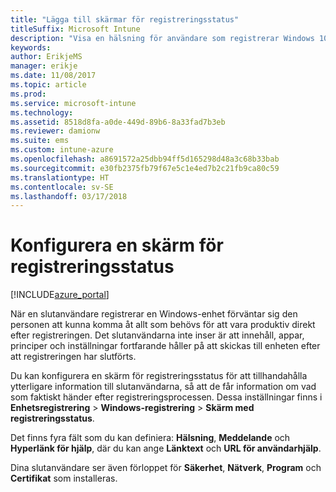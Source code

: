 ```yaml
---
title: "Lägga till skärmar för registreringsstatus"
titleSuffix: Microsoft Intune
description: "Visa en hälsning för användare som registrerar Windows 10-enheter."
keywords: 
author: ErikjeMS
manager: erikje
ms.date: 11/08/2017
ms.topic: article
ms.prod: 
ms.service: microsoft-intune
ms.technology: 
ms.assetid: 8518d8fa-a0de-449d-89b6-8a33fad7b3eb
ms.reviewer: damionw
ms.suite: ems
ms.custom: intune-azure
ms.openlocfilehash: a8691572a25dbb94ff5d165298d48a3c68b33bab
ms.sourcegitcommit: e30fb2375fb79f67e5c1e4ed7b2c21fb9ca80c59
ms.translationtype: HT
ms.contentlocale: sv-SE
ms.lasthandoff: 03/17/2018
---
```

# <a name="set-up-an-enrollment-status-screen"></a>Konfigurera en skärm för registreringsstatus

[!INCLUDE[azure_portal](./includes/azure_portal.md)]

När en slutanvändare registrerar en Windows-enhet förväntar sig den personen att kunna komma åt allt som behövs för att vara produktiv direkt efter registreringen. Det slutanvändarna inte inser är att innehåll, appar, principer och inställningar fortfarande håller på att skickas till enheten efter att registreringen har slutförts.

Du kan konfigurera en skärm för registreringsstatus för att tillhandahålla ytterligare information till slutanvändarna, så att de får information om vad som faktiskt händer efter registreringsprocessen. Dessa inställningar finns i **Enhetsregistrering** > **Windows-registrering** > **Skärm med registreringsstatus**.

Det finns fyra fält som du kan definiera: **Hälsning**, **Meddelande** och **Hyperlänk för hjälp**, där du kan ange **Länktext** och **URL för användarhjälp**.

Dina slutanvändare ser även förloppet för **Säkerhet**, **Nätverk**, **Program** och **Certifikat** som installeras.
